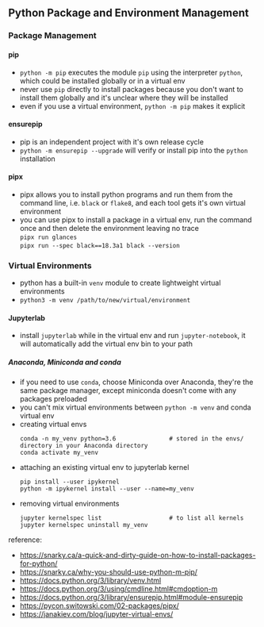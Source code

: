 ## Python Package and Environment Management

### Package Management
#### pip
* `python -m pip` executes the module `pip` using the interpreter `python`, which could be installed globally or in a virtual env
* never use `pip` directly to install packages because you don't want to install them globally and it's unclear where they will be installed
* even if you use a virtual environment, `python -m pip` makes it explicit

#### ensurepip
* pip is an independent project with it's own release cycle
* `python -m ensurepip --upgrade` will verify or install pip into the `python` installation

#### pipx
* pipx allows you to install python programs and run them from the command line, i.e. `black` or `flake8`, and each tool gets it's own virtual environment
* you can use pipx to install a package in a virtual env, run the command once and then delete the environment leaving no trace  
  `pipx run glances`  
  `pipx run --spec black==18.3a1 black --version`

### Virtual Environments
* python has a built-in `venv` module to create lightweight virtual environments
* `python3 -m venv /path/to/new/virtual/environment`

#### Jupyterlab
* install `jupyterlab` while in the virtual env and run `jupyter-notebook`, it will automatically add the virtual env bin to your path

##### Anaconda, Miniconda and conda
* if you need to use `conda`, choose Miniconda over Anaconda, they're the same package manager, except miniconda doesn't come with any packages preloaded
* you can't mix virtual environments between `python -m venv` and conda virtual env
* creating virtual envs
  ```
  conda -n my_venv python=3.6               # stored in the envs/ directory in your Anaconda directory
  conda activate my_venv
  ```
* attaching an existing virtual env to jupyterlab kernel
  ```
  pip install --user ipykernel
  python -m ipykernel install --user --name=my_venv
  ```
* removing virtual environments
  ```
  jupyter kernelspec list                   # to list all kernels
  jupyter kernelspec uninstall my_venv
  ```

reference:
* https://snarky.ca/a-quick-and-dirty-guide-on-how-to-install-packages-for-python/
* https://snarky.ca/why-you-should-use-python-m-pip/
* https://docs.python.org/3/library/venv.html
* https://docs.python.org/3/using/cmdline.html#cmdoption-m
* https://docs.python.org/3/library/ensurepip.html#module-ensurepip
* https://pycon.switowski.com/02-packages/pipx/
* https://janakiev.com/blog/jupyter-virtual-envs/
